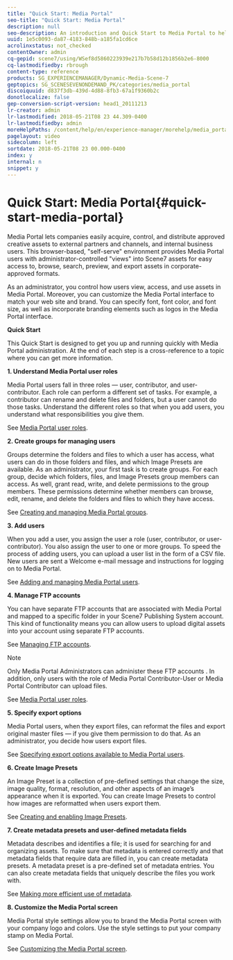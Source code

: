 ```yaml
---
title: "Quick Start: Media Portal"
seo-title: "Quick Start: Media Portal"
description: null
seo-description: An introduction and Quick Start to Media Portal to help you get up and running quickly with Media Portal  techniques and administration.
uuid: 1e5c0093-da87-4183-848b-a185fa1cd6ce
acrolinxstatus: not_checked
contentOwner: admin
cq-gepid: scene7/using/WSef8d5860223939e217b7b58d12b1856b2e6-8000
cq-lastmodifiedby: rbrough
content-type: reference
products: SG_EXPERIENCEMANAGER/Dynamic-Media-Scene-7
geptopics: SG_SCENESEVENONDEMAND_PK/categories/media_portal
discoiquuid: d837f3db-439d-4d88-8fb3-67a1f9360b2c
donotlocalize: false
gep-conversion-script-version: head1_20111213
lr-creator: admin
lr-lastmodified: 2018-05-21T08 23 44.309-0400
lr-lastmodifiedby: admin
moreHelpPaths: /content/help/en/experience-manager/morehelp/media_portal;/content/help/en/experience-manager/morehelp/media_portal
pagelayout: video
sidecolumn: left
sortdate: 2018-05-21T08 23 00.000-0400
index: y
internal: n
snippet: y
---
```


# Quick Start: Media Portal{#quick-start-media-portal}

Media Portal lets companies easily acquire, control, and distribute approved creative assets to external partners and channels, and internal business users. This browser-based, "self-serve" environment provides Media Portal users with administrator-controlled "views" into Scene7 assets for easy access to, browse, search, preview, and export assets in corporate-approved formats.

As an administrator, you control how users view, access, and use assets in Media Portal. Moreover, you can customize the Media Portal interface to match your web site and brand. You can specify font, font color, and font size, as well as incorporate branding elements such as logos in the Media Portal interface.

**Quick Start**

This Quick Start is designed to get you up and running quickly with Media Portal administration. At the end of each step is a cross-reference to a topic where you can get more information.

**1. Understand Media Portal user roles**

Media Portal users fall in three roles — user, contributor, and user-contributor. Each role can perform a different set of tasks. For example, a contributor can rename and delete files and folders, but a user cannot do those tasks. Understand the different roles so that when you add users, you understand what responsibilities you give them.

See [Media Portal user roles](media-portal-user-roles.md#media_portal_user_roles).

**2. Create groups for managing users**

Groups determine the folders and files to which a user has access, what users can do in those folders and files, and which Image Presets are available. As an administrator, your first task is to create groups. For each group, decide which folders, files, and Image Presets group members can access. As well, grant read, write, and delete permissions to the group members. These permissions determine whether members can browse, edit, rename, and delete the folders and files to which they have access.

See [Creating and managing Media Portal groups](creating-media-portal-groups.md#creating_and_managing_media_portal_groups).

**3. Add users**

When you add a user, you assign the user a role (user, contributor, or user-contributor). You also assign the user to one or more groups. To speed the process of adding users, you can upload a user list in the form of a CSV file. New users are sent a Welcome e-mail message and instructions for logging on to Media Portal.

See [Adding and managing Media Portal users](adding-media-portal-users.md#adding_and_managing_media_portal_users).

**4. Manage FTP accounts**

You can have separate FTP accounts that are associated with Media Portal and mapped to a specific folder in your Scene7 Publishing System account. This kind of functionality means you can allow users to upload digital assets into your account using separate FTP accounts.

See [Managing FTP accounts](ftp-accounts.md#managing_ftp_accounts).

>[!NOTE]
>
>Only Media Portal Administrators can administer these FTP accounts . In addition, only users with the role of Media Portal Contributor-User or Media Portal Contributor can upload files.

See [Media Portal user roles](media-portal-user-roles.md#media_portal_user_roles).

**5. Specify export options**

Media Portal users, when they export files, can reformat the files and export original master files — if you give them permission to do that. As an administrator, you decide how users export files.

See [Specifying export options available to Media Portal users](specifying-export-options-available-media.md#specifying_export_options_available_to_media_portal_users).

**6. Create Image Presets**

An Image Preset is a collection of pre-defined settings that change the size, image quality, format, resolution, and other aspects of an image’s appearance when it is exported. You can create Image Presets to control how images are reformatted when users export them.

See [Creating and enabling Image Presets](creating-enabling-image-presets.md#creating_and_enabling_image_presets).

**7. Create metadata presets and user-defined metadata fields**

Metadata describes and identifies a file; it is used for searching for and organizing assets. To make sure that metadata is entered correctly and that metadata fields that require data are filled in, you can create metadata presets. A metadata preset is a pre-defined set of metadata entries. You can also create metadata fields that uniquely describe the files you work with.

See [Making more efficient use of metadata](making-efficient-metadata.md#making_more_efficient_use_of_metadata).

**8. Customize the Media Portal screen**

Media Portal style settings allow you to brand the Media Portal screen with your company logo and colors. Use the style settings to put your company stamp on Media Portal.

See [Customizing the Media Portal screen](customizing-media-portal-screen.md#customizing_the_media_portal_screen).
